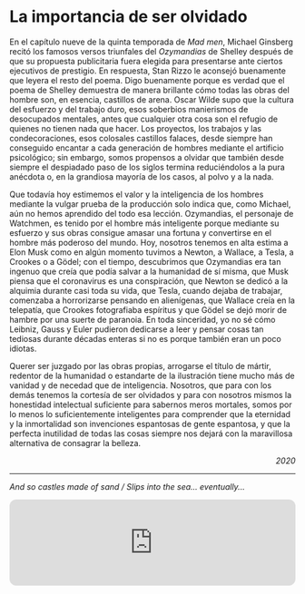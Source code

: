 # La importancia de ser olvidado

En el capítulo nueve de la quinta temporada de *Mad men*, Michael Ginsberg recitó los famosos versos triunfales del *Ozymandias* de Shelley después de que su propuesta publicitaria fuera elegida para presentarse ante ciertos ejecutivos de prestigio. En respuesta, Stan Rizzo le aconsejó buenamente que leyera el resto del poema. Digo buenamente porque es verdad que el poema de Shelley demuestra de manera brillante cómo todas las obras del hombre son, en esencia, castillos de arena. Oscar Wilde supo que la cultura del esfuerzo y del trabajo duro, esos soberbios manierismos de desocupados mentales, antes que cualquier otra cosa son el refugio de quienes no tienen nada que hacer. Los proyectos, los trabajos y las condecoraciones, esos colosales castillos falaces, desde siempre han conseguido encantar a cada generación de hombres mediante el artificio psicológico; sin embargo, somos propensos a olvidar que también desde siempre el despiadado paso de los siglos termina reduciéndolos a la pura anécdota o, en la grandiosa mayoría de los casos, al polvo y a la nada.

Que todavía hoy estimemos el valor y la inteligencia de los hombres mediante la vulgar prueba de la producción solo indica que, como Michael, aún no hemos aprendido del todo esa lección. Ozymandias, el personaje de Watchmen, es tenido por el hombre más inteligente porque mediante su esfuerzo y sus obras consigue amasar una fortuna y convertirse en el hombre más poderoso del mundo. Hoy, nosotros tenemos en alta estima a Elon Musk como en algún momento tuvimos a Newton, a Wallace, a Tesla, a Crookes o a Gödel; con el tiempo, descubrimos que Ozymandias era tan ingenuo que creía que podía salvar a la humanidad de sí misma, que Musk piensa que el coronavirus es una conspiración, que Newton se dedicó a la alquimia durante casi toda su vida, que Tesla, cuando dejaba de trabajar, comenzaba a horrorizarse pensando en alienígenas, que Wallace creía en la telepatía, que Crookes fotografiaba espíritus y que Gödel se dejó morir de hambre por una suerte de paranoia. En toda sinceridad, yo no sé cómo Leibniz, Gauss y Euler pudieron dedicarse a leer y pensar cosas tan tediosas durante décadas enteras si no es porque también eran un poco idiotas.

Querer ser juzgado por las obras propias, arrogarse el título de mártir, redentor de la humanidad o estandarte de la ilustración tiene mucho más de vanidad y de necedad que de inteligencia. Nosotros, que para con los demás tenemos la cortesía de ser olvidados y para con nosotros mismos la honestidad intelectual suficiente para sabernos meros mortales, somos por lo menos lo suficientemente inteligentes para comprender que la eternidad y la inmortalidad son invenciones espantosas de gente espantosa, y que la perfecta inutilidad de todas las cosas siempre nos dejará con la maravillosa alternativa de consagrar la belleza.

<p align="right"> <i>
2020
</i>
</p>

---

*And so castles made of sand / Slips into the sea... eventually...*

<iframe style="border-radius:12px" src="https://open.spotify.com/embed/track/3qebSLgUwaEqbwCM5sj5Kh?utm_source=generator" width="100%" height="152" frameBorder="0" allowfullscreen="" allow="autoplay; clipboard-write; encrypted-media; fullscreen; picture-in-picture" loading="lazy"></iframe>